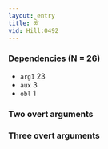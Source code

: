 ```yaml
---
layout: entry
title: ཆེ་
vid: Hill:0492
---
```

### Dependencies (N = 26)
* `arg1` 23
* `aux` 3
* `obl` 1


### Two overt arguments


### Three overt arguments
